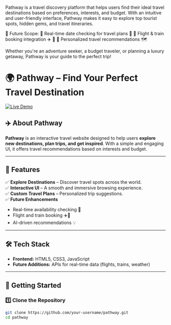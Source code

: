 Pathway is a travel discovery platform that helps users find their ideal travel destinations based on preferences, interests, and budget. With an intuitive and user-friendly interface, Pathway makes it easy to explore top tourist spots, hidden gems, and travel itineraries.

🚀 Future Scope:
🔹 Real-time date checking for travel plans 📅
🔹 Flight & train booking integration ✈️ 🚆
🔹 Personalized travel recommendations 🗺️

Whether you're an adventure seeker, a budget traveler, or planning a luxury getaway, Pathway is your guide to the perfect trip!

# 🌍 Pathway – Find Your Perfect Travel Destination  

[![Live Demo](https://img.shields.io/badge/Live%20Demo-Pathway-blue?style=for-the-badge)](https://pathway-eta.vercel.app/)  

## ✈️ About Pathway  

**Pathway** is an interactive travel website designed to help users **explore new destinations, plan trips, and get inspired**. With a simple and engaging UI, it offers travel recommendations based on interests and budget.  

---

## 🚀 Features  

✅ **Explore Destinations** – Discover travel spots across the world.  
✅ **Interactive UI** – A smooth and immersive browsing experience.  
✅ **Custom Travel Plans** – Personalized trip suggestions.  
✅ **Future Enhancements**  
   - Real-time availability checking 📅  
   - Flight and train booking ✈️🚆  
   - AI-driven recommendations 💡  

---

## 🛠️ Tech Stack  

- **Frontend:** HTML5, CSS3, JavaScript  
- **Future Additions:** APIs for real-time data (flights, trains, weather)  

---


## 🚀 Getting Started  

### 1️⃣ Clone the Repository  
```sh
git clone https://github.com/your-username/pathway.git
cd pathway
